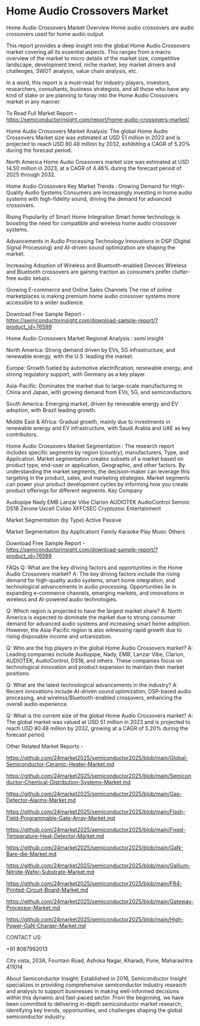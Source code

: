 <h1>Home Audio Crossovers Market</h1>
Home Audio Crossovers Market Overview
Home audio crossovers are audio crossovers used for home audio output.

This report provides a deep insight into the global Home Audio Crossovers market covering all its essential aspects. This ranges from a macro overview of the market to micro details of the market size, competitive landscape, development trend, niche market, key market drivers and challenges, SWOT analysis, value chain analysis, etc.

In a word, this report is a must-read for industry players, investors, researchers, consultants, business strategists, and all those who have any kind of stake or are planning to foray into the Home Audio Crossovers market in any manner.

To Read Full Market Report -
https://semiconductorinsight.com/report/home-audio-crossovers-market/

Home Audio Crossovers Market Analysis:
The global Home Audio Crossovers Market size was estimated at USD 51 million in 2023 and is projected to reach USD 80.48 million by 2032, exhibiting a CAGR of 5.20% during the forecast period.

North America Home Audio Crossovers market size was estimated at USD 14.50 million in 2023, at a CAGR of 4.46% during the forecast period of 2025 through 2032.

Home Audio Crossovers Key Market Trends :
Growing Demand for High-Quality Audio Systems
Consumers are increasingly investing in home audio systems with high-fidelity sound, driving the demand for advanced crossovers.

Rising Popularity of Smart Home Integration
Smart home technology is boosting the need for compatible and wireless home audio crossover systems.

Advancements in Audio Processing Technology
Innovations in DSP (Digital Signal Processing) and AI-driven sound optimization are shaping the market.

Increasing Adoption of Wireless and Bluetooth-enabled Devices
Wireless and Bluetooth crossovers are gaining traction as consumers prefer clutter-free audio setups.

Growing E-commerce and Online Sales Channels
The rise of online marketplaces is making premium home audio crossover systems more accessible to a wider audience.

Download Free Sample Report -
https://semiconductorinsight.com/download-sample-report/?product_id=76599

Home Audio Crossovers Market Regional Analysis :
semi insight

North America:
Strong demand driven by EVs, 5G infrastructure, and renewable energy, with the U.S. leading the market.

Europe:
Growth fueled by automotive electrification, renewable energy, and strong regulatory support, with Germany as a key player.

Asia-Pacific:
Dominates the market due to large-scale manufacturing in China and Japan, with growing demand from EVs, 5G, and semiconductors.

South America:
Emerging market, driven by renewable energy and EV adoption, with Brazil leading growth.

Middle East & Africa:
Gradual growth, mainly due to investments in renewable energy and EV infrastructure, with Saudi Arabia and UAE as key contributors.

Home Audio Crossovers Market Segmentation :
The research report includes specific segments by region (country), manufacturers, Type, and Application. Market segmentation creates subsets of a market based on product type, end-user or application, Geographic, and other factors. By understanding the market segments, the decision-maker can leverage this targeting in the product, sales, and marketing strategies. Market segments can power your product development cycles by informing how you create product offerings for different segments.
Key Company

Audiopipe
Nady
EMB
Lanzar Vibe
Clarion
AUDIOTEK
AudioControl
Semoic
DS18
Zerone
Uxcell
Coliao
XFFCSEC
Cryptozoic Entertainment

Market Segmentation (by Type)
Active
Passive

Market Segmentation (by Application)
Family Karaoke
Play Music
Others

Download Free Sample Report -
https://semiconductorinsight.com/download-sample-report/?product_id=76599

FAQs
Q: What are the key driving factors and opportunities in the Home Audio Crossovers market?
A: The key driving factors include the rising demand for high-quality audio systems, smart home integration, and technological advancements in audio processing. Opportunities lie in expanding e-commerce channels, emerging markets, and innovations in wireless and AI-powered audio technologies.

Q: Which region is projected to have the largest market share?
A: North America is expected to dominate the market due to strong consumer demand for advanced audio systems and increasing smart home adoption. However, the Asia-Pacific region is also witnessing rapid growth due to rising disposable income and urbanization.

Q: Who are the top players in the global Home Audio Crossovers market?
A: Leading companies include Audiopipe, Nady, EMB, Lanzar Vibe, Clarion, AUDIOTEK, AudioControl, DS18, and others. These companies focus on technological innovation and product expansion to maintain their market positions.

Q: What are the latest technological advancements in the industry?
A: Recent innovations include AI-driven sound optimization, DSP-based audio processing, and wireless/Bluetooth-enabled crossovers, enhancing the overall audio experience.

Q: What is the current size of the global Home Audio Crossovers market?
A: The global market was valued at USD 51 million in 2023 and is projected to reach USD 80.48 million by 2032, growing at a CAGR of 5.20% during the forecast period.

Other Related Market Reports -

https://github.com/24market2025/semiconductor2025/blob/main/Global-Semiconductor-Ceramic-Heater-Market.md

https://github.com/24market2025/semiconductor2025/blob/main/Semiconductor-Chemical-Distribution-Systems-Market.md

https://github.com/24market2025/semiconductor2025/blob/main/Gas-Detector-Alarms-Market.md

https://github.com/24market2025/semiconductor2025/blob/main/Flash-Field-Programmable-Gate-Array-Market.md

https://github.com/24market2025/semiconductor2025/blob/main/Fixed-Temperature-Heat-Detector-Market.md

https://github.com/24market2025/semiconductor2025/blob/main/GaN-Bare-die-Market.md

https://github.com/24market2025/semiconductor2025/blob/main/Gallium-Nitride-Wafer-Substrate-Market.md

https://github.com/24market2025/semiconductor2025/blob/main/FR4-Printed-Circuit-Board-Market.md

https://github.com/24market2025/semiconductor2025/blob/main/Gateway-Processor-Market.md

https://github.com/24market2025/semiconductor2025/blob/main/High-Power-GaN-Charger-Market.md

CONTACT US:

+91 8087992013

City vista, 203A, Fountain Road, Ashoka Nagar, Kharadi, Pune, Maharashtra 411014

About Semiconductor Insight:
Established in 2016, Semiconductor Insight specializes in providing comprehensive semiconductor industry research and analysis to support businesses in making well-informed decisions within this dynamic and fast-paced sector. From the beginning, we have been committed to delivering in-depth semiconductor market research, identifying key trends, opportunities, and challenges shaping the global semiconductor industry.
